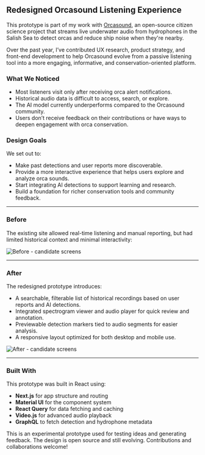## Redesigned Orcasound Listening Experience

This prototype is part of my work with [Orcasound](https://www.orcasound.net/), an open-source citizen science project that streams live underwater audio from hydrophones in the Salish Sea to detect orcas and reduce ship noise when they're nearby.

Over the past year, I’ve contributed UX research, product strategy, and front-end development to help Orcasound evolve from a passive listening tool into a more engaging, informative, and conservation-oriented platform.

### What We Noticed
- Most listeners visit only after receiving orca alert notifications.
- Historical audio data is difficult to access, search, or explore.
- The AI model currently underperforms compared to the Orcasound community.
- Users don’t receive feedback on their contributions or have ways to deepen engagement with orca conservation.

### Design Goals
We set out to:
- Make past detections and user reports more discoverable.
- Provide a more interactive experience that helps users explore and analyze orca sounds.
- Start integrating AI detections to support learning and research.
- Build a foundation for richer conservation tools and community feedback.

---

### Before

The existing site allowed real-time listening and manual reporting, but had limited historical context and minimal interactivity:

![Before - candidate screens](https://github.com/user-attachments/assets/e7adc8a1-0c02-47af-87ab-6ddfaaa17494)

---

### After

The redesigned prototype introduces:

- A searchable, filterable list of historical recordings based on user reports and AI detections.
- Integrated spectrogram viewer and audio player for quick review and annotation.
- Previewable detection markers tied to audio segments for easier analysis.
- A responsive layout optimized for both desktop and mobile use.

![After - candidate screens](https://github.com/user-attachments/assets/d8cf3850-785d-453e-bea3-cf2d97df6e6a)

---

### Built With

This prototype was built in React using:
- **Next.js** for app structure and routing
- **Material UI** for the component system
- **React Query** for data fetching and caching
- **Video.js** for advanced audio playback
- **GraphQL** to fetch detection and hydrophone metadata

This is an experimental prototype used for testing ideas and generating feedback. The design is open source and still evolving. Contributions and collaborations welcome!

